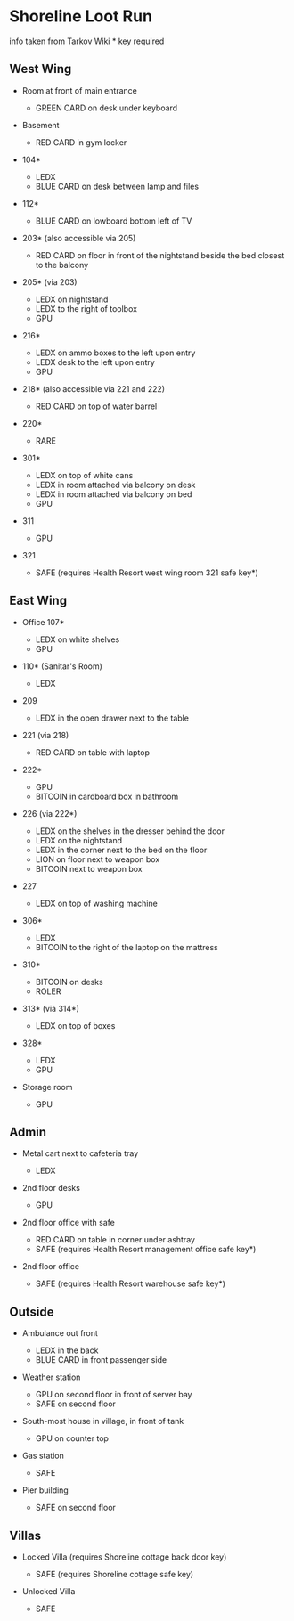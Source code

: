 # Shoreline Loot Run
info taken from Tarkov Wiki
\* key required

## West Wing

- Room at front of main entrance
  - GREEN CARD on desk under keyboard

- Basement
  - RED CARD in gym locker

- 104*
  - LEDX
  - BLUE CARD on desk between lamp and files

- 112*
  - BLUE CARD on lowboard bottom left of TV

- 203* (also accessible via 205)
  - RED CARD on floor in front of the nightstand beside the bed closest to the balcony

- 205* (via 203)
  - LEDX on nightstand
  - LEDX to the right of toolbox
  - GPU

- 216*
  - LEDX on ammo boxes to the left upon entry
  - LEDX desk to the left upon entry
  - GPU

- 218* (also accessible via 221 and 222)
  - RED CARD on top of water barrel

- 220*
  - RARE

- 301*
  - LEDX on top of white cans
  - LEDX in room attached via balcony on desk
  - LEDX in room attached via balcony on bed
  - GPU

- 311
  - GPU

- 321
  - SAFE (requires Health Resort west wing room 321 safe key*)


## East Wing

- Office 107*
  - LEDX on white shelves
  - GPU

- 110* (Sanitar's Room)
  - LEDX

- 209
  - LEDX in the open drawer next to the table

- 221 (via 218)
  - RED CARD on table with laptop

- 222*
  - GPU
  - BITCOIN in cardboard box in bathroom

- 226 (via 222*)
  - LEDX on the shelves in the dresser behind the door
  - LEDX on the nightstand
  - LEDX in the corner next to the bed on the floor
  - LION on floor next to weapon box
  - BITCOIN next to weapon box

- 227
  - LEDX on top of washing machine

- 306*
  - LEDX
  - BITCOIN to the right of the laptop on the mattress

- 310*
  - BITCOIN on desks
  - ROLER

- 313* (via 314*)
  - LEDX on top of boxes

- 328*
  - LEDX
  - GPU

- Storage room
  - GPU

## Admin

- Metal cart next to cafeteria tray
  - LEDX

- 2nd floor desks
  - GPU

- 2nd floor office with safe
  - RED CARD on table in corner under ashtray
  - SAFE (requires Health Resort management office safe key*)

- 2nd floor office
  - SAFE (requires Health Resort warehouse safe key*)

## Outside

- Ambulance out front
  - LEDX in the back
  - BLUE CARD in front passenger side

- Weather station
  - GPU on second floor in front of server bay
  - SAFE on second floor

- South-most house in village, in front of tank
  - GPU on counter top

- Gas station
  - SAFE

- Pier building
  - SAFE on second floor

## Villas

- Locked Villa (requires Shoreline cottage back door key)
  - SAFE (requires Shoreline cottage safe key)

- Unlocked Villa
  - SAFE
